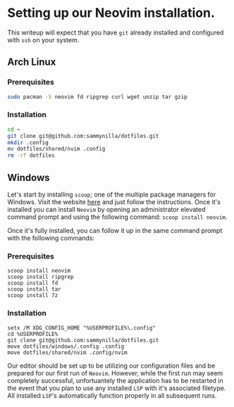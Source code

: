 
# Setting up our Neovim installation.
This writeup will expect that you have `git` already installed and configured with `ssh` on your system.

## Arch Linux
### Prerequisites
```bash
sudo pacman -S neovim fd ripgrep curl wget unzip tar gzip
```

### Installation
```bash
cd ~
git clone git@github.com:sammynilla/dotfiles.git
mkdir .config
mv dotfiles/shared/nvim .config
rm -rf dotfiles
```

## Windows
Let's start by installing `scoop`; one of the multiple package managers for Windows. Visit the website [here](https://scoop.sh) and just follow the instructions. Once it's installed you can install `Neovim` by opening an administrator elevated command prompt and using the following command: `scoop install neovim`.

Once it's fully installed, you can follow it up in the same command prompt with the following commands:

### Prerequisites
```batch
scoop install neovim
scoop install ripgrep
scoop install fd
scoop install tar
scoop install 7z
```
### Installation
```batch
setx /M XDG_CONFIG_HOME "%USERPROFILE%\.config"
cd %USERPROFILE%
git clone git@github.com:sammynilla/dotfiles.git
move dotfiles/windows/.config .config
move dotfiles/shared/nvim .config/nvim
```

Our editor should be set up to be utilizing our configuration files and be prepared for our first run of `Neovim`. However, while the first run may seem completely successful, unfortuantely the application has to be restarted in the event that you plan to use any installed `LSP` with it's associated filetype. All installed `LSP`'s automatically function properly in all subsequent runs.

